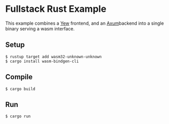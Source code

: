 # Fullstack Rust Example

This example combines a [Yew](https://yew.rs) frontend, and an [Axum](https://docs.rs/axum)backend into a single binary serving a wasm interface.

## Setup

    $ rustup target add wasm32-unknown-unknown
    $ cargo install wasm-bindgen-cli

## Compile

    $ cargo build

## Run

    $ cargo run
